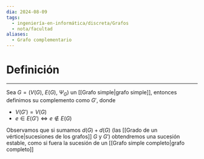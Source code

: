 ```yaml
---
dia: 2024-08-09
tags:
  - ingeniería-en-informática/discreta/Grafos
  - nota/facultad
aliases:
  - Grafo complementario
---
```

# Definición
---
Sea $G = \big( V(G),~E(G),~\Psi_G \big)$  un [[Grafo simple|grafo simple]], entonces definimos su complemento como $G'$, donde 
* $V(G') = V(G)$
* $e \in E(G') \iff e \notin E(G)$ 

Observamos que si sumamos $d(G) + d(G)$ (las [[Grado de un vértice|sucesiones de los grafos]] $G$ y $G'$) obtendremos una sucesión estable, como si fuera la sucesión de un [[Grafo simple completo|grafo completo]]